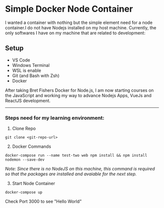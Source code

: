 # Simple Docker Node Container

I wanted a container with nothing but the simple element need for a node container.I do not have Nodejs installed on my host machine. Currently, the only softwares I have on my machine that are related to development:

## Setup

- VS Code
- Windows Terminal
- WSL is enable
- Git (and Bash with Zsh)
- Docker

After taking Bret Fishers Docker for Node.js, I am now starting courses on the JavaScript and working my way to advance Nodejs Apps, VueJs and ReactJS development.

---

### Steps need for my learning environment:

1. Clone Repo

```terminal
git clone <git-repo-url>
```

2. Docker Commands

```
docker-compose run --name test-two web npm install && npm install nodemon --save-dev
```

_Note: Since there is no NodeJS on this machine, this command is required so that the packages are installed and avaiable for the next step._

<!-- Also the node_module folder is only in the container. It is not being written to the host machine's disk. -->

3. Start Node Container

```
docker-compose up
```

Check Port 3000 to see "Hello World"
